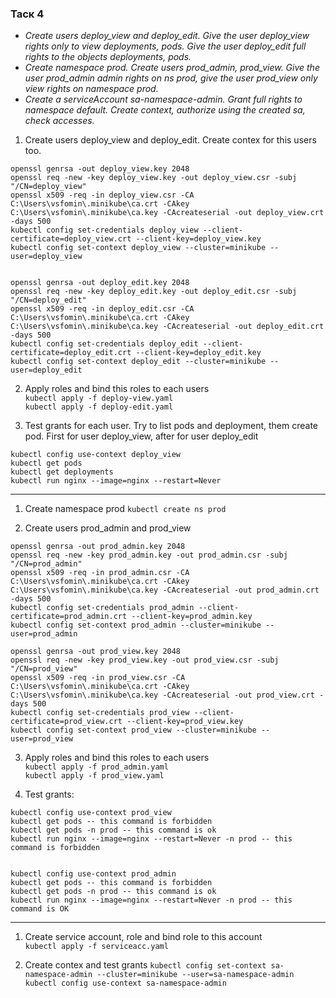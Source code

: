 ### Таск 4 ###  
- *Create users deploy_view and deploy_edit. Give the user deploy_view rights only to view deployments, pods. Give the user deploy_edit full rights to the objects deployments, pods.*  
- *Create namespace prod. Create users prod_admin, prod_view. Give the user prod_admin admin rights on ns prod, give the user prod_view only view rights on namespace prod.*  
- *Create a serviceAccount sa-namespace-admin. Grant full rights to namespace default. Create context, authorize using the created sa, check accesses.*  

1. Create users deploy_view and deploy_edit. Create contex for this users too.    
```
openssl genrsa -out deploy_view.key 2048
openssl req -new -key deploy_view.key -out deploy_view.csr -subj "/CN=deploy_view"
openssl x509 -req -in deploy_view.csr -CA C:\Users\vsfomin\.minikube\ca.crt -CAkey C:\Users\vsfomin\.minikube\ca.key -CAcreateserial -out deploy_view.crt -days 500
kubectl config set-credentials deploy_view --client-certificate=deploy_view.crt --client-key=deploy_view.key
kubectl config set-context deploy_view --cluster=minikube --user=deploy_view


openssl genrsa -out deploy_edit.key 2048
openssl req -new -key deploy_edit.key -out deploy_edit.csr -subj "/CN=deploy_edit"
openssl x509 -req -in deploy_edit.csr -CA C:\Users\vsfomin\.minikube\ca.crt -CAkey C:\Users\vsfomin\.minikube\ca.key -CAcreateserial -out deploy_edit.crt -days 500
kubectl config set-credentials deploy_edit --client-certificate=deploy_edit.crt --client-key=deploy_edit.key
kubectl config set-context deploy_edit --cluster=minikube --user=deploy_edit

```

2. Apply roles and bind this roles to each users     
`kubectl apply -f deploy-view.yaml`  
`kubectl apply -f deploy-edit.yaml`  

3. Test grants for each user. Try to list pods and deployment, them create pod. First for user deploy_view, after for user deploy_edit
```
kubectl config use-context deploy_view
kubectl get pods
kubectl get deployments
kubectl run nginx --image=nginx --restart=Never

```  
---
1. Create namespace prod
`kubectl create ns prod`

2. Create users prod_admin and prod_view
```
openssl genrsa -out prod_admin.key 2048
openssl req -new -key prod_admin.key -out prod_admin.csr -subj "/CN=prod_admin"
openssl x509 -req -in prod_admin.csr -CA C:\Users\vsfomin\.minikube\ca.crt -CAkey C:\Users\vsfomin\.minikube\ca.key -CAcreateserial -out prod_admin.crt -days 500
kubectl config set-credentials prod_admin --client-certificate=prod_admin.crt --client-key=prod_admin.key
kubectl config set-context prod_admin --cluster=minikube --user=prod_admin

openssl genrsa -out prod_view.key 2048
openssl req -new -key prod_view.key -out prod_view.csr -subj "/CN=prod_view"
openssl x509 -req -in prod_view.csr -CA C:\Users\vsfomin\.minikube\ca.crt -CAkey C:\Users\vsfomin\.minikube\ca.key -CAcreateserial -out prod_view.crt -days 500
kubectl config set-credentials prod_view --client-certificate=prod_view.crt --client-key=prod_view.key
kubectl config set-context prod_view --cluster=minikube --user=prod_view
```

3. Apply roles and bind this roles to each users     
`kubectl apply -f prod_admin.yaml`  
`kubectl apply -f prod_view.yaml`  

4. Test grants:
```
kubectl config use-context prod_view
kubectl get pods -- this command is forbidden 
kubectl get pods -n prod -- this command is ok
kubectl run nginx --image=nginx --restart=Never -n prod -- this command is forbidden


kubectl config use-context prod_admin
kubectl get pods -- this command is forbidden 
kubectl get pods -n prod -- this command is ok
kubectl run nginx --image=nginx --restart=Never -n prod -- this command is OK
```

---

1. Create service account, role and bind role to this account  
`kubectl apply -f serviceacc.yaml`

2. Create contex and test grants
`kubectl config set-context sa-namespace-admin --cluster=minikube --user=sa-namespace-admin`
`kubectl config use-context sa-namespace-admin`
